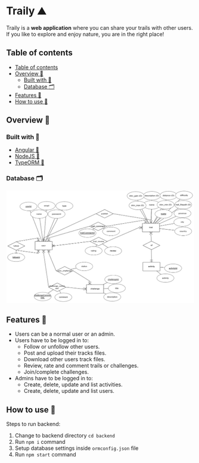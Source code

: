 # Traily :mountain:

Traily is a **web application** where you can share your trails with other users. If you like to explore and enjoy nature, you are in the right place!

## Table of contents

- [Table of contents](#table-of-contents)
- [Overview :open_book:](#overview-open_book)
  - [Built with :hammer:](#built-with-hammer)
  - [Database :card_index_dividers:](#database-card_index_dividers)
- [Features :memo:](#features-memo)
- [How to use :thinking:](#how-to-use-thinking)
  
## Overview :open_book:

### Built with :hammer:

- [Angular :link:](https://angular.io/)
- [NodeJS :link:](https://nodejs.org)
- [TypeORM :link:](https://typeorm.io/#/)

### Database :card_index_dividers:

![Entity Relationship Diagram](database/erd.png)

## Features :memo:

- Users can be a normal user or an admin.
- Users have to be logged in to:
  - Follow or unfollow other users.
  - Post and upload their tracks files.
  - Download other users track files.
  - Review, rate and comment trails or challenges.
  - Join/complete challenges.
- Admins have to be logged in to:
  - Create, delete, update and list activities.
  - Create, delete, update and list users.

## How to use :thinking:

Steps to run backend:
1. Change to backend directory `cd backend`
2. Run `npm i` command
3. Setup database settings inside `ormconfig.json` file
4. Run `npm start` command

